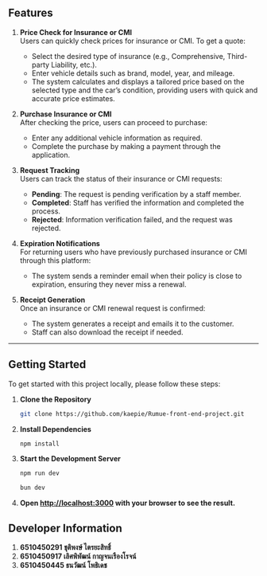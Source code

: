 ## Features

1. **Price Check for Insurance or CMI**  
   Users can quickly check prices for insurance or CMI. To get a quote:
   - Select the desired type of insurance (e.g., Comprehensive, Third-party Liability, etc.).
   - Enter vehicle details such as brand, model, year, and mileage.
   - The system calculates and displays a tailored price based on the selected type and the car’s condition, providing users with quick and accurate price estimates.

2. **Purchase Insurance or CMI**  
   After checking the price, users can proceed to purchase:
   - Enter any additional vehicle information as required.
   - Complete the purchase by making a payment through the application.

3. **Request Tracking**  
   Users can track the status of their insurance or CMI requests:
   - **Pending**: The request is pending verification by a staff member.
   - **Completed**: Staff has verified the information and completed the process.
   - **Rejected**: Information verification failed, and the request was rejected.

4. **Expiration Notifications**  
   For returning users who have previously purchased insurance or CMI through this platform:
   - The system sends a reminder email when their policy is close to expiration, ensuring they never miss a renewal.

5. **Receipt Generation**  
   Once an insurance or CMI renewal request is confirmed:
   - The system generates a receipt and emails it to the customer.
   - Staff can also download the receipt if needed.

---


## Getting Started

To get started with this project locally, please follow these steps:

1. **Clone the Repository**  
   ```bash
   git clone https://github.com/kaepie/Rumue-front-end-project.git
   ```

2. **Install Dependencies**  
    ```bash
    npm install
    ```

3. **Start the Development Server**
    ```bash
    npm run dev

    bun dev
    ```
4. **Open [http://localhost:3000](http://localhost:3000) with your browser to see the result.**


## Developer Information

1. **6510450291 ชุติพงษ์ ไตรยะสิทธิ์**
2. **6510450917 เลิศพิพัฒน์ กาญจนเรืองโรจน์**
3. **6510450445 ธนวัฒน์ โพธิเดช**
